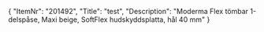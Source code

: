 {
  "ItemNr": "201492",
  "Title": "test",
  "Description": "Moderma Flex tömbar 1-delspåse, Maxi beige, SoftFlex hudskyddsplatta, hål 40 mm"
}
